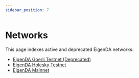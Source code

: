 ```yaml
---
sidebar_position: 7
---
```

# Networks

This page indexes active and deprecated EigenDA networks:

* [EigenDA Goerli Testnet (Deprecated)](./goerli.md)
* [EigenDA Holesky Testnet](./holesky.md)
* [EigenDA Mainnet](./mainnet.md)
